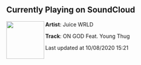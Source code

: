 ## Currently Playing on SoundCloud

[<img align="left" width="100" src="https://i1.sndcdn.com/artworks-000500688408-rlfmh9-t50x50.jpg">](https://soundcloud.com/uiceheidd/on-god-feat-young-thug?in=uiceheidd/sets/death-race-for-love-1)

**Artist**: Juice WRLD 

**Track**: ON GOD Feat. Young Thug

Last updated at 10/08/2020 15:21
